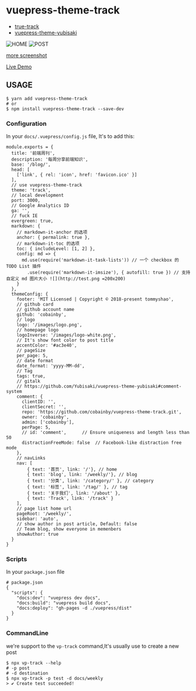 # vuepress-theme-track

* [true-track](https://www.ui.cn/detail/120714.html)
* [vuepress-theme-yubisaki](https://github.com/Yubisaki/vuepress-theme-yubisaki)

![HOME](./screenshot/home.jpg)
![POST](./screenshot/post.jpg)

[more screenshot](./screenshot/home.jpg)

[Live Demo](https://cobainby.github.io/blog/track.html)

## USAGE

```
$ yarn add vuepress-theme-track
# or
$ npm install vuepress-theme-track --save-dev
```
### Configuration

In your `docs/.vuepress/config.js` file, It's to add this:

```
module.exports = {
  title: '前端周刊',
  description: '每周分享前端知识',
  base: '/blog/',
  head: [
    ['link', { rel: 'icon', href: 'favicon.ico' }]
  ],
  // use vuepress-theme-track
  theme: 'track',
  // local development
  port: 3000,
  // Google Analytics ID
  ga: '',
  // fuck IE
  evergreen: true,
  markdown: {
    // markdown-it-anchor 的选项
    anchor: { permalink: true },
    // markdown-it-toc 的选项
    toc: { includeLevel: [1, 2] },
    config: md => {
      md.use(require('markdown-it-task-lists')) // 一个 checkbox 的 TODO List 插件
        .use(require('markdown-it-imsize'), { autofill: true }) // 支持自定义 md 图片大小 ![](http://test.png =200x200)
    }
  },
  themeConfig: {
    footer: 'MIT Licensed | Copyright © 2018-present tommyshao',
    // github card
    // github account name
    github: 'cobainby',
    // logo
    logo: '/images/logo.png',
    // homepage logo
    logoInverse: '/images/logo-white.png',
    // It's show font color to post title
    accentColor: '#ac3e40',
    // pageSize
    per_page: 5,
    // date format
    date_format: 'yyyy-MM-dd',
    // Tag
    tags: true,
    // gitalk
    // https://github.com/Yubisaki/vuepress-theme-yubisaki#comment-system
    comment: {
      clientID: '',
      clientSecret: '',
      repo: 'https://github.com/cobainby/vuepress-theme-track.git',
      owner: 'cobainby',
      admin: ['cobainby'],
      perPage: 5,
      // id: 'comment',      // Ensure uniqueness and length less than 50
      distractionFreeMode: false  // Facebook-like distraction free mode
    },
    // navLinks
    nav: [
        { text: '首页', link: '/'}, // home
        { text: 'blog', link: '/weekly/'}, // blog
        { text: '分类', link: '/category/' }, // category
        { text: '标签', link: '/tag/' }, // tag
        { text: '关于我们', link: '/about' },
        { text: 'Track', link: '/track' }
    ],
    // page list home url
    pageRoot: '/weekly/',
    sidebar: 'auto',
    // show author in post article, Default: false
    // Team blog, show everyone in memenbers
    showAuthor: true
  }
}
```

### Scripts

In your `package.json` file

```
# package.json
{
  "scripts": {
    "docs:dev": "vuepress dev docs",
    "docs:build": "vuepress build docs",
    "docs:deploy": "gh-pages -d ./vuepress/dist"
  }
}
```

### CommandLine

we're support to the `vp-track` command,It's usually use to create a new post

```
$ npx vp-track --help
# -p post
# -d destination
$ npx vp-track -p test -d docs/weekly
> ✔ Create test succeeded!
```
